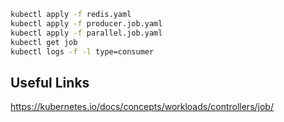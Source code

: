 ```sh
kubectl apply -f redis.yaml
kubectl apply -f producer.job.yaml
kubectl apply -f parallel.job.yaml
kubectl get job
kubectl logs -f -l type=consumer
```

## Useful Links

https://kubernetes.io/docs/concepts/workloads/controllers/job/